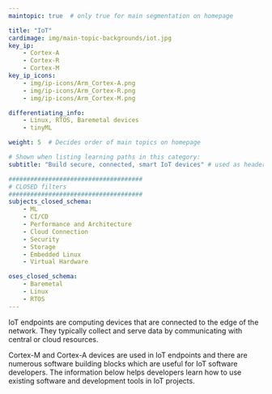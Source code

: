 ```yaml
---
maintopic: true  # only true for main segmentation on homepage

title: "IoT"
cardimage: img/main-topic-backgrounds/iot.jpg
key_ip: 
    - Cortex-A
    - Cortex-R
    - Cortex-M
key_ip_icons:
    - img/ip-icons/Arm_Cortex-A.png
    - img/ip-icons/Arm_Cortex-R.png
    - img/ip-icons/Arm_Cortex-M.png

differentiating_info:
    - Linux, RTOS, Baremetal devices
    - tinyML

weight: 5  # Decides order of main topics on homepage

# Shown when listing learning paths in this category:
subtitle: "Build secure, connected, smart IoT devices" # used as header for learning path to avoid duplicaiton

#####################################
# CLOSED filters
#####################################
subjects_closed_schema:
    - ML
    - CI/CD
    - Performance and Architecture
    - Cloud Connection
    - Security
    - Storage
    - Embedded Linux
    - Virtual Hardware

oses_closed_schema:
    - Baremetal
    - Linux
    - RTOS
---
```

IoT endpoints are computing devices that are connected to the edge of the network. They typically collect and serve data by communicating with central or cloud resources.

Cortex-M and Cortex-A devices are used in IoT endpoints and there are numerous software building blocks which are useful for IoT software developers. The information below helps developers learn how to use existing software and development tools in IoT projects.